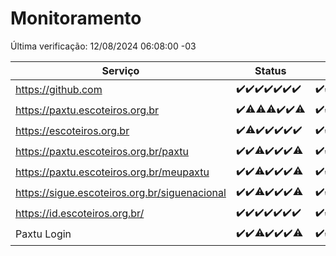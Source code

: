 # Monitoramento

Última verificação: 12/08/2024 06:08:00 -03

|Serviço|Status|Últimas 24h|
|---|---|---|
|https://github.com|<span title="2024-08-05: OK=24">✔️</span><span title="2024-08-06: OK=24">✔️</span><span title="2024-08-07: OK=24">✔️</span><span title="2024-08-08: OK=24">✔️</span><span title="2024-08-09: OK=24">✔️</span><span title="2024-08-10: OK=24">✔️</span><span title="2024-08-11: OK=9">✔️</span>|<span title="11/08/2024 07:07:00 -03 : 200">✔️</span><span title="11/08/2024 08:04:00 -03 : 200">✔️</span><span title="11/08/2024 09:12:00 -03 : 200">✔️</span><span title="11/08/2024 10:08:00 -03 : 200">✔️</span><span title="11/08/2024 11:06:00 -03 : 200">✔️</span><span title="11/08/2024 12:06:00 -03 : 200">✔️</span><span title="11/08/2024 13:07:00 -03 : 200">✔️</span><span title="11/08/2024 14:04:00 -03 : 200">✔️</span><span title="11/08/2024 15:10:00 -03 : 200">✔️</span><span title="11/08/2024 16:06:00 -03 : 200">✔️</span><span title="11/08/2024 17:07:00 -03 : 200">✔️</span><span title="11/08/2024 18:07:00 -03 : 200">✔️</span><span title="11/08/2024 19:07:00 -03 : 200">✔️</span><span title="11/08/2024 20:06:00 -03 : 200">✔️</span><span title="11/08/2024 21:37:00 -03 : 200">✔️</span><span title="11/08/2024 23:01:00 -03 : 200">✔️</span><span title="12/08/2024 00:08:00 -03 : 200">✔️</span><span title="12/08/2024 01:09:00 -03 : 200">✔️</span><span title="12/08/2024 02:08:00 -03 : 200">✔️</span><span title="12/08/2024 03:11:00 -03 : 200">✔️</span><span title="12/08/2024 04:08:00 -03 : 200">✔️</span><span title="12/08/2024 05:10:00 -03 : 200">✔️</span><span title="12/08/2024 06:08:00 -03 : 200">✔️</span>|
|https://paxtu.escoteiros.org.br|<span title="2024-08-05: OK=24">✔️</span><span title="2024-08-06: OK=23, Falhas=1">⚠️</span><span title="2024-08-07: OK=23, Falhas=1">⚠️</span><span title="2024-08-08: OK=23, Falhas=1">⚠️</span><span title="2024-08-09: OK=24">✔️</span><span title="2024-08-10: OK=24">✔️</span><span title="2024-08-11: OK=8, Falhas=1">⚠️</span>|<span title="11/08/2024 07:07:00 -03 : 200">✔️</span><span title="11/08/2024 08:04:00 -03 : 200">✔️</span><span title="11/08/2024 09:12:00 -03 : 200">✔️</span><span title="11/08/2024 10:08:00 -03 : 200">✔️</span><span title="11/08/2024 11:06:00 -03 : 200">✔️</span><span title="11/08/2024 12:06:00 -03 : 200">✔️</span><span title="11/08/2024 13:07:00 -03 : 200">✔️</span><span title="11/08/2024 14:04:00 -03 : 200">✔️</span><span title="11/08/2024 15:10:00 -03 : 200">✔️</span><span title="11/08/2024 16:06:00 -03 : 200">✔️</span><span title="11/08/2024 17:07:00 -03 : 200">✔️</span><span title="11/08/2024 18:07:00 -03 : 200">✔️</span><span title="11/08/2024 19:07:00 -03 : 200">✔️</span><span title="11/08/2024 20:06:00 -03 : 200">✔️</span><span title="11/08/2024 21:37:00 -03 : 200">✔️</span><span title="11/08/2024 23:01:00 -03 : 200">✔️</span><span title="12/08/2024 00:08:00 -03 : 200">✔️</span><span title="12/08/2024 01:09:00 -03 : 200">✔️</span><span title="12/08/2024 02:08:00 -03 : 200">✔️</span><span title="12/08/2024 03:11:00 -03 : 200">✔️</span><span title="12/08/2024 04:08:00 -03 : 200">✔️</span><span title="12/08/2024 05:10:00 -03 : 200">✔️</span><span title="12/08/2024 06:08:00 -03 : 200">✔️</span>|
|https://escoteiros.org.br|<span title="2024-08-05: OK=24">✔️</span><span title="2024-08-06: OK=23, Falhas=1">⚠️</span><span title="2024-08-07: OK=24">✔️</span><span title="2024-08-08: OK=24">✔️</span><span title="2024-08-09: OK=24">✔️</span><span title="2024-08-10: OK=24">✔️</span><span title="2024-08-11: OK=9">✔️</span>|<span title="11/08/2024 07:07:00 -03 : 200">✔️</span><span title="11/08/2024 08:04:00 -03 : 200">✔️</span><span title="11/08/2024 09:12:00 -03 : 200">✔️</span><span title="11/08/2024 10:08:00 -03 : 200">✔️</span><span title="11/08/2024 11:06:00 -03 : 200">✔️</span><span title="11/08/2024 12:06:00 -03 : 200">✔️</span><span title="11/08/2024 13:07:00 -03 : 200">✔️</span><span title="11/08/2024 14:04:00 -03 : 200">✔️</span><span title="11/08/2024 15:10:00 -03 : 200">✔️</span><span title="11/08/2024 16:06:00 -03 : 200">✔️</span><span title="11/08/2024 17:07:00 -03 : 200">✔️</span><span title="11/08/2024 18:07:00 -03 : 200">✔️</span><span title="11/08/2024 19:07:00 -03 : 200">✔️</span><span title="11/08/2024 20:06:00 -03 : 200">✔️</span><span title="11/08/2024 21:37:00 -03 : 200">✔️</span><span title="11/08/2024 23:01:00 -03 : 200">✔️</span><span title="12/08/2024 00:08:00 -03 : 200">✔️</span><span title="12/08/2024 01:09:00 -03 : 200">✔️</span><span title="12/08/2024 02:08:00 -03 : 200">✔️</span><span title="12/08/2024 03:11:00 -03 : 200">✔️</span><span title="12/08/2024 04:08:00 -03 : 200">✔️</span><span title="12/08/2024 05:10:00 -03 : 200">✔️</span><span title="12/08/2024 06:08:00 -03 : 200">✔️</span>|
|https://paxtu.escoteiros.org.br/paxtu|<span title="2024-08-05: OK=24">✔️</span><span title="2024-08-06: OK=24">✔️</span><span title="2024-08-07: OK=23, Falhas=1">⚠️</span><span title="2024-08-08: OK=24">✔️</span><span title="2024-08-09: OK=24">✔️</span><span title="2024-08-10: OK=24">✔️</span><span title="2024-08-11: OK=8, Falhas=1">⚠️</span>|<span title="11/08/2024 07:07:00 -03 : 200">✔️</span><span title="11/08/2024 08:04:00 -03 : 200">✔️</span><span title="11/08/2024 09:12:00 -03 : 200">✔️</span><span title="11/08/2024 10:08:00 -03 : 200">✔️</span><span title="11/08/2024 11:06:00 -03 : 200">✔️</span><span title="11/08/2024 12:06:00 -03 : 200">✔️</span><span title="11/08/2024 13:07:00 -03 : 200">✔️</span><span title="11/08/2024 14:04:00 -03 : 200">✔️</span><span title="11/08/2024 15:10:00 -03 : 200">✔️</span><span title="11/08/2024 16:06:00 -03 : 200">✔️</span><span title="11/08/2024 17:07:00 -03 : 200">✔️</span><span title="11/08/2024 18:07:00 -03 : 200">✔️</span><span title="11/08/2024 19:07:00 -03 : 200">✔️</span><span title="11/08/2024 20:06:00 -03 : 200">✔️</span><span title="11/08/2024 21:37:00 -03 : 200">✔️</span><span title="11/08/2024 23:01:00 -03 : 200">✔️</span><span title="12/08/2024 00:08:00 -03 : 200">✔️</span><span title="12/08/2024 01:09:00 -03 : 200">✔️</span><span title="12/08/2024 02:08:00 -03 : 200">✔️</span><span title="12/08/2024 03:11:00 -03 : 200">✔️</span><span title="12/08/2024 04:08:00 -03 : 200">✔️</span><span title="12/08/2024 05:10:00 -03 : 200">✔️</span><span title="12/08/2024 06:08:00 -03 : 200">✔️</span>|
|https://paxtu.escoteiros.org.br/meupaxtu|<span title="2024-08-05: OK=24">✔️</span><span title="2024-08-06: OK=24">✔️</span><span title="2024-08-07: OK=23, Falhas=1">⚠️</span><span title="2024-08-08: OK=24">✔️</span><span title="2024-08-09: OK=24">✔️</span><span title="2024-08-10: OK=24">✔️</span><span title="2024-08-11: OK=8, Falhas=1">⚠️</span>|<span title="11/08/2024 07:07:00 -03 : 200">✔️</span><span title="11/08/2024 08:04:00 -03 : 200">✔️</span><span title="11/08/2024 09:12:00 -03 : 200">✔️</span><span title="11/08/2024 10:08:00 -03 : 200">✔️</span><span title="11/08/2024 11:06:00 -03 : 200">✔️</span><span title="11/08/2024 12:06:00 -03 : 200">✔️</span><span title="11/08/2024 13:07:00 -03 : 200">✔️</span><span title="11/08/2024 14:04:00 -03 : 200">✔️</span><span title="11/08/2024 15:10:00 -03 : 200">✔️</span><span title="11/08/2024 16:06:00 -03 : 200">✔️</span><span title="11/08/2024 17:07:00 -03 : 200">✔️</span><span title="11/08/2024 18:07:00 -03 : 200">✔️</span><span title="11/08/2024 19:07:00 -03 : 200">✔️</span><span title="11/08/2024 20:06:00 -03 : 200">✔️</span><span title="11/08/2024 21:37:00 -03 : 200">✔️</span><span title="11/08/2024 23:01:00 -03 : 200">✔️</span><span title="12/08/2024 00:08:00 -03 : 200">✔️</span><span title="12/08/2024 01:09:00 -03 : 200">✔️</span><span title="12/08/2024 02:08:00 -03 : 200">✔️</span><span title="12/08/2024 03:11:00 -03 : 200">✔️</span><span title="12/08/2024 04:08:00 -03 : 200">✔️</span><span title="12/08/2024 05:10:00 -03 : 200">✔️</span><span title="12/08/2024 06:08:00 -03 : 200">✔️</span>|
|https://sigue.escoteiros.org.br/siguenacional|<span title="2024-08-05: OK=24">✔️</span><span title="2024-08-06: OK=24">✔️</span><span title="2024-08-07: OK=23, Falhas=1">⚠️</span><span title="2024-08-08: OK=24">✔️</span><span title="2024-08-09: OK=24">✔️</span><span title="2024-08-10: OK=24">✔️</span><span title="2024-08-11: OK=8, Falhas=1">⚠️</span>|<span title="11/08/2024 07:07:00 -03 : 200">✔️</span><span title="11/08/2024 08:04:00 -03 : 200">✔️</span><span title="11/08/2024 09:12:00 -03 : 200">✔️</span><span title="11/08/2024 10:08:00 -03 : 200">✔️</span><span title="11/08/2024 11:06:00 -03 : 200">✔️</span><span title="11/08/2024 12:06:00 -03 : 200">✔️</span><span title="11/08/2024 13:07:00 -03 : 200">✔️</span><span title="11/08/2024 14:04:00 -03 : 200">✔️</span><span title="11/08/2024 15:10:00 -03 : 200">✔️</span><span title="11/08/2024 16:06:00 -03 : 200">✔️</span><span title="11/08/2024 17:07:00 -03 : 200">✔️</span><span title="11/08/2024 18:07:00 -03 : 200">✔️</span><span title="11/08/2024 19:07:00 -03 : 200">✔️</span><span title="11/08/2024 20:06:00 -03 : 200">✔️</span><span title="11/08/2024 21:37:00 -03 : 200">✔️</span><span title="11/08/2024 23:01:00 -03 : 200">✔️</span><span title="12/08/2024 00:08:00 -03 : 200">✔️</span><span title="12/08/2024 01:09:00 -03 : 200">✔️</span><span title="12/08/2024 02:08:00 -03 : 200">✔️</span><span title="12/08/2024 03:11:00 -03 : 200">✔️</span><span title="12/08/2024 04:08:00 -03 : 200">✔️</span><span title="12/08/2024 05:10:00 -03 : 200">✔️</span><span title="12/08/2024 06:08:00 -03 : 200">✔️</span>|
|https://id.escoteiros.org.br/|<span title="2024-08-05: OK=24">✔️</span><span title="2024-08-06: OK=24">✔️</span><span title="2024-08-07: OK=24">✔️</span><span title="2024-08-08: OK=24">✔️</span><span title="2024-08-09: OK=24">✔️</span><span title="2024-08-10: OK=24">✔️</span><span title="2024-08-11: OK=9">✔️</span>|<span title="11/08/2024 07:07:00 -03 : 200">✔️</span><span title="11/08/2024 08:04:00 -03 : 200">✔️</span><span title="11/08/2024 09:12:00 -03 : 200">✔️</span><span title="11/08/2024 10:08:00 -03 : 200">✔️</span><span title="11/08/2024 11:06:00 -03 : 200">✔️</span><span title="11/08/2024 12:06:00 -03 : 200">✔️</span><span title="11/08/2024 13:07:00 -03 : 200">✔️</span><span title="11/08/2024 14:04:00 -03 : 200">✔️</span><span title="11/08/2024 15:10:00 -03 : 200">✔️</span><span title="11/08/2024 16:06:00 -03 : 200">✔️</span><span title="11/08/2024 17:07:00 -03 : 200">✔️</span><span title="11/08/2024 18:07:00 -03 : 200">✔️</span><span title="11/08/2024 19:07:00 -03 : 200">✔️</span><span title="11/08/2024 20:06:00 -03 : 200">✔️</span><span title="11/08/2024 21:37:00 -03 : 200">✔️</span><span title="11/08/2024 23:01:00 -03 : 200">✔️</span><span title="12/08/2024 00:08:00 -03 : 200">✔️</span><span title="12/08/2024 01:09:00 -03 : 200">✔️</span><span title="12/08/2024 02:08:00 -03 : 200">✔️</span><span title="12/08/2024 03:11:00 -03 : 200">✔️</span><span title="12/08/2024 04:08:00 -03 : 200">✔️</span><span title="12/08/2024 05:10:00 -03 : 200">✔️</span><span title="12/08/2024 06:08:00 -03 : 200">✔️</span>|
|Paxtu Login|<span title="2024-08-05: OK=24">✔️</span><span title="2024-08-06: OK=24">✔️</span><span title="2024-08-07: OK=23, Falhas=1">⚠️</span><span title="2024-08-08: OK=24">✔️</span><span title="2024-08-09: OK=24">✔️</span><span title="2024-08-10: OK=24">✔️</span><span title="2024-08-11: OK=8, Falhas=1">⚠️</span>|<span title="11/08/2024 07:07:00 -03 : 200">✔️</span><span title="11/08/2024 08:04:00 -03 : 200">✔️</span><span title="11/08/2024 09:12:00 -03 : 200">✔️</span><span title="11/08/2024 10:08:00 -03 : 200">✔️</span><span title="11/08/2024 11:06:00 -03 : 200">✔️</span><span title="11/08/2024 12:06:00 -03 : 200">✔️</span><span title="11/08/2024 13:07:00 -03 : 200">✔️</span><span title="11/08/2024 14:04:00 -03 : 200">✔️</span><span title="11/08/2024 15:10:00 -03 : 200">✔️</span><span title="11/08/2024 16:06:00 -03 : 200">✔️</span><span title="11/08/2024 17:07:00 -03 : 200">✔️</span><span title="11/08/2024 18:07:00 -03 : 200">✔️</span><span title="11/08/2024 19:07:00 -03 : 200">✔️</span><span title="11/08/2024 20:06:00 -03 : 200">✔️</span><span title="11/08/2024 21:37:00 -03 : 200">✔️</span><span title="11/08/2024 23:01:00 -03 : 200">✔️</span><span title="12/08/2024 00:08:00 -03 : 200">✔️</span><span title="12/08/2024 01:09:00 -03 : 200">✔️</span><span title="12/08/2024 02:08:00 -03 : 200">✔️</span><span title="12/08/2024 03:11:00 -03 : 200">✔️</span><span title="12/08/2024 04:08:00 -03 : 200">✔️</span><span title="12/08/2024 05:10:00 -03 : 200">✔️</span><span title="12/08/2024 06:08:00 -03 : 200">✔️</span>|
